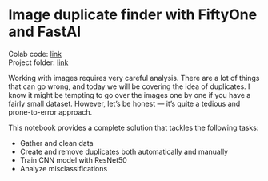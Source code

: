# Image duplicate finder with FiftyOne and FastAI
Colab code: <a href="https://colab.research.google.com/drive/1qasxsy-yErhTt9LP0VH197yXkqkc8xNe?usp=sharing">link</a> <br>
Project folder: <a href="https://drive.google.com/drive/folders/1Ces2VpC1WN3fE0HQQ1yfxZIBcQ06xAuF?usp=sharing">link</a> <br>

Working with images requires very careful analysis. There are a lot of things that can go wrong, and today we will be covering the idea of duplicates. I know it might be tempting to go over the images one by one if you have a fairly small dataset. However, let’s be honest — it’s quite a tedious and prone-to-error approach.

This notebook provides a complete solution that tackles the following tasks:
- Gather and clean data
- Create and remove duplicates both automatically and manually 
- Train CNN model with ResNet50
- Analyze misclassifications
